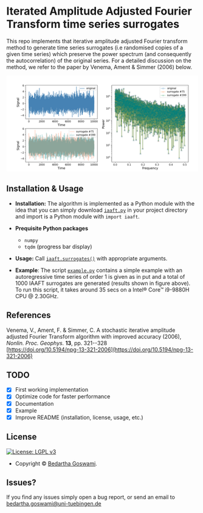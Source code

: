 # Iterated Amplitude Adjusted Fourier Transform time series surrogates

This repo implements that iterative amplitude adjusted Fourier transform
method to generate time series surrogates (i.e randomised copies of a
given time series) which preserve the power spectrum (and consequently
the autocorrelation) of the original series. For a detailed discussion
on the method, we refer to the paper by Venema, Ament & Simmer (2006)
below.

![iaaft-surrogates-example](/example.png)

## Installation & Usage

+   **Installation:** The algorithm is implemented as a Python module
    with the idea that    you can simply download
    [`iaaft.py`](https://github.com/mlcs/iaaft/blob/fc9c622d15829a5fafe95b48b14b8f3e4bda0655/iaaft.py)
    in your project directory and import is a Python module with `import
    iaaft`.

+   **Prequisite Python packages**
    - `numpy`
    - `tqdm` (progress bar display)

+   **Usage:** Call
    [`iaaft.surrogates()`](https://github.com/mlcs/fekete/blob/421796cb23da0022cc28871696bd3b55ff52b77c/fekete.py#L42) with appropriate arguments.

+   **Example**: The script [`example.py`](/example.py) contains a
    simple example with an autoregressive time series of order 1 is
    given as in put and a total of 1000 IAAFT surrogates are generated
    (results shown in figure above). To run this script, it takes around
    35 secs on a Intel® Core™ i9-9880H CPU @ 2.30GHz.


## References
Venema, V., Ament, F. & Simmer, C. A stochastic iterative amplitude
adjusted Fourier Transform algorithm with improved accuracy (2006),
_Nonlin.  Proc. Geophys._ **13**, pp. 321--328  
[https://doi.org/10.5194/npg-13-321-2006](https://doi.org/10.5194/npg-13-321-2006)


## TODO

- [x] First working implementation
- [x] Optimize code for faster performance
- [x] Documentation
- [x] Example
- [x] Improve README (installation, license, usage, etc.)

## License

[![License: LGPL v3](https://img.shields.io/badge/License-LGPL%20v3-blue.svg?style=flat-square)](/LICENSE)

- Copyright © [Bedartha Goswami](https://machineclimate.de/people/goswami/).

## Issues?

If you find any issues simply open a bug report, or send an email to
[bedartha.goswami@uni-tuebingen.de](mailto:bedartha.goswami@uni-tuebingen.de)

